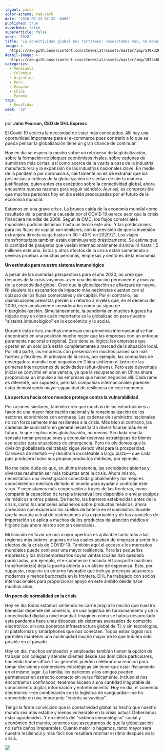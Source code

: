 ```yaml
---
layout: posts
color-schema: red-dark
date: '2020-07-13 07:32 -0400'
published: true
superNews: false
superArticle: false
year: '2020'
title: 'La conectividad global nos fortalece: necesitamos más, no menos conectividad '
image: >-
  https://raw.githubusercontent.com/itnewslat/assets/master/img/540x320/John-Pearson-p.jpg
detail-image: >-
  https://raw.githubusercontent.com/itnewslat/assets/master/img/1024x680/John-Pearson-g.jpg
categories:
  - Venezuela
  - Colombia
  - Argentina
  - Perú
  - Ecuador
  - Chile
  - Panama
tags:
  - Movilidad
week: '29'
---
```

por **John Pearson, CEO de DHL Express**

El Covid-19 acelera la necesidad de estar más conectados. Allí hay una oportunidad importante para el e-commerce pues contrario a lo que se pueda pensar la globalización tiene un gran chance de continuar. 

Hoy en día se especula mucho sobre un retroceso de la globalización, sobre la formación de bloques económicos rivales, sobre cadenas de suministro más cortas, así como acerca de la vuelta a casa de la industria manufacturera y la expansión de las industrias nacionales clave. En medio de la pandemia por coronavirus, ciertamente no es de extrañar que los pesimistas y críticos de la globalización se sientan de cierta manera justificados; quien antes era escéptico sobre la conectividad global, ahora encuentra nuevas razones para seguir siéndolo. Aun así, es comprensible que muchas personas hoy en día estén preocupadas por el futuro de la economía mundial. 

Estamos en una grave crisis. La brusca caída de la economía mundial como resultado de la pandemia causada por el COVID 19 parece peor que la crisis financiera mundial de 2008. Según la OMC, los flujos comerciales mundiales podrían disminuir hasta un tercio este año. Y las predicciones para los flujos de capital son similares, con la previsión de que la inversión extranjera directa caiga hasta un 30 - 40% en 2020/21. Los viajes transfronterizos también están disminuyendo drásticamente. Se estima que la cantidad de pasajeros que vuelan internacionalmente disminuirá hasta 1,5 millones este año. Estos y otros efectos de la crisis están sometiendo a severas pruebas a muchas personas, empresas y sectores de la economía. 

**Un estímulo para nuestro sistema inmunológico**

A pesar de las sombrías perspectivas para el año 2020, no creo que después de la crisis vayamos a ver una disminución permanente y masiva de la conectividad global. Creo que la globalización se afianzará de nuevo. Ni siquiera los escenarios de impacto más pesimistas cuentan con el colapso de los flujos comerciales y de capital. Por el contrario, las disminuciones previstas prevén un retorno a niveles que, en el decenio del 2000, eran ampliamente considerados como un signo de hiperglobalización. Simultáneamente, la pandemia en muchos lugares ha dejado muy en claro cuán importante es la globalización para nuestro "sistema inmunológico" en lo económico y lo social. 

Durante esta crisis, muchas empresas con presencia internacional se han encontrado en una posición mucho mejor que las empresas con un enfoque puramente nacional o regional. Esto tiene su lógica: las empresas que operan en un solo país están completamente a merced de la situación local. Por otra parte, las empresas con presencia en muchos países son más fuertes y flexibles. Al principio de la crisis, por ejemplo, las compañías de envergadura mundial con negocios en China sintieron el lastre de las primeras interrupciones de actividades (shut-downs). Pero esta desventaja inicial se convirtió en una ventaja, ya que la recuperación en China ahora proporciona un impulso a las empresas que hacen negocios allí. Cada ramo es diferente, por supuesto, pero las compañías internacionales parecen estar demostrando mayor capacidad de resiliencia en este momento. 

**La apertura hacia otros mundos protege contra la vulnerabilidad**

Por razones similares, también creo que muchas de las exhortaciones a favor de una mayor fabricación nacional y la renacionalización de los sectores económicos son erróneas. Las cadenas de suministro nacionales no son forzosamente más resilientes a la crisis. Más bien al contrario, las cadenas de suministro en general necesitarán diversificarse más en el futuro, lo que implica más globalización, no menos. Sin duda resulta sensato tomar precauciones y acumular reservas estratégicas de bienes esenciales para situaciones de emergencia. Pero no olvidemos que la división globalizada del trabajo sigue siendo vital para la prosperidad. Carecería de sentido —y resultaría incosteable a largo plazo— que cada país produjera todos sus propios productos médicos, por ejemplo. 

No me cabe duda de que, en última instancia, las sociedades abiertas y diversas resultarán ser más robustas ante la crisis. Ahora mismo, necesitamos una investigación conectada globalmente y los mejores conocimientos médicos de todo el mundo para ayudar a controlar este virus. Y necesitamos más cooperación a través de las fronteras, como compartir la capacidad de terapia intensiva libre disponible o enviar equipos de médicos a otros países. De hecho, las barreras establecidas antes de la crisis, como los aranceles aduaneros sobre productos médicos, ahora amenazan con exacerbar los cuellos de botella en el suministro. Sucede que la maraña actual de restricciones a la exportación y de los aranceles de importación se aplica a muchos de los productos de atención médica e higiene que ahora mismo son tan esenciales. 

Mi llamado en favor de una mayor apertura es aplicable tanto más a las regiones más pobres, algunas de las cuales acaban de empezar a sentir los efectos de la crisis de COVID-19. También aquí el acceso a los mercados mundiales puede conllevar una mayor resiliencia. Para las pequeñas empresas y los microempresarios cuyas ventas locales han quedado paralizadas, por ejemplo, el e-commerce (incluido el transporte marítimo transfronterizo) deja la puerta abierta a un atisbo de esperanza. Esto, por supuesto, requiere un entorno favorable que incluya procesos aduaneros modernos y menos burocracia en la frontera. DHL ha trabajado con socios internacionales para proporcionar apoyo en este ámbito desde hace muchos años. 

**Un poco de normalidad en la crisis**

Hoy en día todos estamos sintiendo en carne propia lo mucho que nuestro bienestar depende del comercio, de una logística en funcionamiento y de la conectividad digital a nivel mundial. Imaginen cómo se habría desarrollado esta pandemia hace unas décadas: sin sistemas avanzados de comercio electrónico, sin una poderosa infraestructura global de TI; y sin tecnologías, ni plataformas y smartphones que nos conecten. Todos estos logros nos permiten mantener una continuidad mucho mayor de lo que hubiera sido posible en el pasado. 

Hoy en día, muchos empleados y empleadas también tienen la opción de trabajar con colegas y atender clientes desde sus domicilios particulares, haciendo home-office. Los gerentes pueden celebrar una reunión para tomar decisiones comerciales estratégicas sin tener que estar físicamente en el mismo lugar. La familia, los parientes y los amigos pueden permanecer en estrecho contacto sin verse físicamente. Incluso si nos encontramos confinados, tenemos acceso a una cantidad inagotable de conocimiento digital, información y entretenimiento. Hoy en día, el comercio electrónico —en combinación con la logística de vanguardia— se ha convertido en una importante "cuerda salvavidas". 

Tengo la firme convicción que la conectividad global ha hecho que nuestro mundo sea más estable y menos vulnerable en la crisis actual. Deberíamos estar agradecidos. Y en interés del "sistema inmunológico" social y económico del mundo, tenemos que asegurarnos de que la globalización no sufra daños irreparables. Cuanto mejor lo hagamos, tanto mayor será nuestra resiliencia y más fácil nos resultará retomar el ritmo después de la crisis. 

<img src="https://tracker.metricool.com/c3po.jpg?hash=56f88a41e39ab42c063cc51676587a04"/>